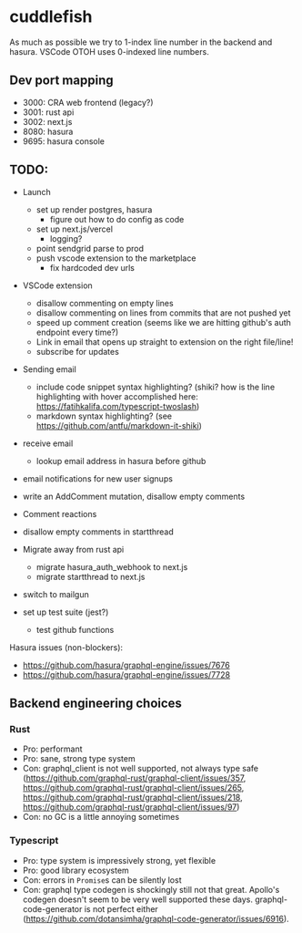 # cuddlefish

As much as possible we try to 1-index line number in the backend and hasura. VSCode OTOH uses 0-indexed line numbers.

## Dev port mapping

- 3000: CRA web frontend (legacy?)
- 3001: rust api
- 3002: next.js
- 8080: hasura
- 9695: hasura console

## TODO:

- Launch

  - set up render postgres, hasura
    - figure out how to do config as code
  - set up next.js/vercel
    - logging?
  - point sendgrid parse to prod
  - push vscode extension to the marketplace
    - fix hardcoded dev urls

- VSCode extension

  - disallow commenting on empty lines
  - disallow commenting on lines from commits that are not pushed yet
  - speed up comment creation (seems like we are hitting github's auth endpoint every time?)
  - Link in email that opens up straight to extension on the right file/line!
  - subscribe for updates

- Sending email

  - include code snippet syntax highlighting? (shiki? how is the line highlighting with hover accomplished here: https://fatihkalifa.com/typescript-twoslash)
  - markdown syntax highlighting? (see https://github.com/antfu/markdown-it-shiki)

- receive email

  - lookup email address in hasura before github

- email notifications for new user signups
- write an AddComment mutation, disallow empty comments
- Comment reactions
- disallow empty comments in startthread
- Migrate away from rust api
  - migrate hasura_auth_webhook to next.js
  - migrate startthread to next.js
- switch to mailgun
- set up test suite (jest?)
  - test github functions

Hasura issues (non-blockers):

- https://github.com/hasura/graphql-engine/issues/7676
- https://github.com/hasura/graphql-engine/issues/7728

## Backend engineering choices

### Rust

- Pro: performant
- Pro: sane, strong type system
- Con: graphql_client is not well supported, not always type safe (https://github.com/graphql-rust/graphql-client/issues/357, https://github.com/graphql-rust/graphql-client/issues/265, https://github.com/graphql-rust/graphql-client/issues/218, https://github.com/graphql-rust/graphql-client/issues/97)
- Con: no GC is a little annoying sometimes

### Typescript

- Pro: type system is impressively strong, yet flexible
- Pro: good library ecosystem
- Con: errors in `Promise`s can be silently lost
- Con: graphql type codegen is shockingly still not that great. Apollo's codegen doesn't seem to be very well supported these days. graphql-code-generator is not perfect either (https://github.com/dotansimha/graphql-code-generator/issues/6916).
